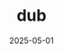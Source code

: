 ---  
layout: startup_page  
title: "dub"  
id: "dubapp.com"  
permalink: "/dubdubapp.com05012025/"  
website: "https://www.dubapp.com"  
funding_round: "Series A"  
funding_amount: "$30M"  
investors: "Notable Capital, Neo, Sandberg Bernthal Venture Partners, Peak6 Strategic Capital, Correlation Ventures"  
about: "dub is a copy-trading app that redefines retail investing by shifting the focus from stock picking to picking people. It allows users to mirror the portfolios of successful investors with a single tap, simplifying investing and reducing the skill barrier to entry. The platform also features a creator program that rewards experienced investors for sharing their strategies."  
markets: "Fintech, Financial Services, Mobile Apps, Trading Platform"  
hq: "New York, New York, United States"  
founded_year: "2021"  
linkedin: "https://www.linkedin.com/company/dubapp"  
twitter: "https://twitter.com/dubinvest"  
instagram: ""  
facebook: "https://www.facebook.com/people/dub-Invest/100090435669099"  
crunchbase: "https://www.crunchbase.com/organization/dub-9562"  
pitchbook: "https://pitchbook.com/profiles/company/481711-33"  

date_display: "01-May-2025"  
date: "2025-05-01"

# SEO Optimization  
meta_title: "dub - Series A Funding ($30M)"  
meta_description: "dub, dub is a copy-trading app that redefines retail investing by shifting the focus from stock picking to picking people. It allows users to mirror the po..."  
meta_keywords: "dub, Fintech, Financial Services, Mobile Apps, Trading Platform, Series A funding"  
canonical_url: "https://startup.projectstartups.com/dubdubapp.com05012025/"  
---